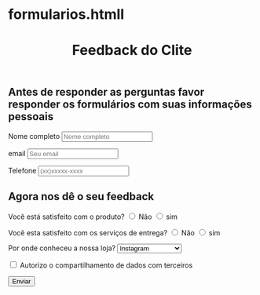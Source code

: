 # formularios.htmlI
<!DOCTYPE html>
<html lang="en">
<head>
    <meta charset="UTF-8">
    <meta name="viewport" content="width=device-width, initial-scale=1.0">
    <title>Feedback do cliente</title>
</head>
<body>
<header>
    <h1>Feedback do Clite</h1>
</header>
<h2> Antes de responder as perguntas favor responder os formulários com suas informações pessoais</h2>
<form method="post">
<p>
    <label for="Seu nome">Nome completo</label>
    <input type="text" placeholder="Nome completo" id="Seu nome"/>
</p>

<p>
    <label for="email">email</label>
    <input type="text" placeholder="Seu email" id="email"/>
</p>
<p>
    <label for="Telefone">Telefone</label>
    <input type="text" placeholder="(xx)xxxxx-xxxx" id="Telefone"/>
</p>
<p>
    <h2>Agora nos dê o seu feedback</h2>
</p>
<p>
    Você está satisfeito com o produto?
    <input type="radio" id="não" name="1"/>
    <label for="não">Não</label>
    <input type="radio" id="sim" name="1"/>
    <label for="sim">sim</label>
</p>
<p>
    Você esta satisfeito com os serviços de entrega?
    <input type="radio" id="não" name="2"/>
    <label for="não">Não</label>
    <input type="radio" id="sim" name="2"/>
    <label for="sim">sim</label>
</p>
<p>
    Por onde conheceu a nossa loja?
    <select>
        <option>Instagram</option>
        <option>Familiares/amigos</option>
        <option>Facebook</option>
        <option>WhatsApp</option>
        <option>Anuncio local</option>
    </select>
</p>
</form>
</body>
<footer>
<form>
    <input type="checkbox" id="Autorização"/>
    <label for="Autorização">Autorizo o compartilhamento de dados com terceiros</label>
<p>    
    <input type="submit" value="Enviar"/>
</p>    
</form>    
</footer>
</html>
